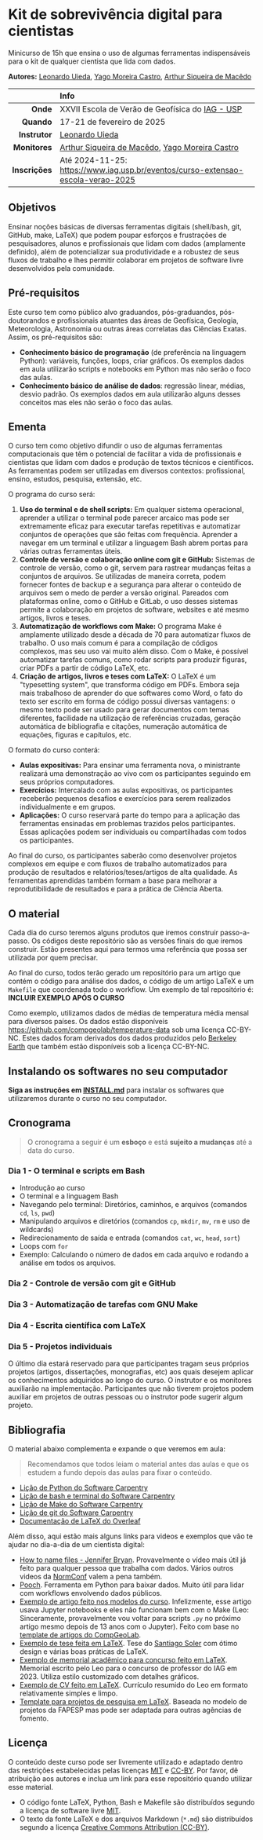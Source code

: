 # Kit de sobrevivência digital para cientistas

Minicurso de 15h que ensina o uso de algumas ferramentas indispensáveis para
o kit de qualquer cientista que lida com dados.

**Autores:**
[Leonardo Uieda](https://www.leouieda.com/),
[Yago Moreira Castro](https://github.com/YagoMCastro),
[Arthur Siqueira de Macêdo](https://github.com/arthursmacedo)

| | Info |
|--:|:--|
| **Onde** | XXVII Escola de Verão de Geofísica do [IAG - USP](https://www.iag.usp.br/) |
| **Quando** | 17-21 de fevereiro de 2025 |
| **Instrutor** | [Leonardo Uieda](https://www.leouieda.com/) |
| **Monitores** | [Arthur Siqueira de Macêdo](https://github.com/arthursmacedo), [Yago Moreira Castro](https://github.com/YagoMCastro) |
| **Inscrições** | Até 2024-11-25: https://www.iag.usp.br/eventos/curso-extensao-escola-verao-2025 |

## Objetivos

Ensinar noções básicas de diversas ferramentas digitais (shell/bash, git,
GitHub, make, LaTeX) que podem poupar esforços e frustrações de pesquisadores,
alunos e profissionais que lidam com dados (amplamente definido), além de
potencializar sua produtividade e a robustez de seus fluxos de trabalho e lhes
permitir colaborar em projetos de software livre desenvolvidos pela comunidade.

## Pré-requisitos

Este curso tem como público alvo graduandos, pós-graduandos, pós-doutorandos
e profissionais atuantes das áreas de Geofísica, Geologia, Meteorologia,
Astronomia ou outras áreas correlatas das Ciências Exatas. Assim, os
pré-requisitos são:

* **Conhecimento básico de programação** (de preferência na linguagem Python):
  variáveis, funções, loops, criar gráficos. Os exemplos dados em aula
  utilizarão scripts e notebooks em Python mas não serão o foco das aulas.
* **Conhecimento básico de análise de dados**: regressão linear, médias, desvio
  padrão. Os exemplos dados em aula utilizarão alguns desses conceitos mas eles
  não serão o foco das aulas.

## Ementa

O curso tem como objetivo difundir o uso de algumas ferramentas computacionais
que têm o potencial de facilitar a vida de profissionais e cientistas que lidam
com dados e produção de textos técnicos e científicos. As ferramentas podem ser
utilizadas em diversos contextos: profissional, ensino, estudos, pesquisa,
extensão, etc.

O programa do curso será:

1. **Uso do terminal e de shell scripts:** Em qualquer sistema operacional,
   aprender a utilizar o terminal pode parecer arcaico mas pode ser
   extremamente eficaz para executar tarefas repetitivas e automatizar
   conjuntos de operações que são feitas com frequência. Aprender a navegar em
   um terminal e utilizar a linguagem Bash abrem portas para várias outras
   ferramentas úteis.
2. **Controle de versão e colaboração online com git e GitHub:** Sistemas de
   controle de versão, como o git, servem para rastrear mudanças feitas
   a conjuntos de arquivos. Se utilizadas de maneira correta, podem fornecer
   fontes de backup e a segurança para alterar o conteúdo de arquivos sem
   o medo de perder a versão original. Pareados com plataformas online, como
   o GitHub e GitLab, o uso desses sistemas permite a colaboração em projetos
   de software, websites e até mesmo artigos, livros e teses.
3. **Automatização de workflows com Make:** O programa Make é amplamente
   utilizado desde a década de 70 para automatizar fluxos de trabalho. O uso
   mais comum é para a compilação de códigos complexos, mas seu uso vai muito
   além disso. Com o Make, é possível automatizar tarefas comuns, como rodar
   scripts para produzir figuras, criar PDFs a partir de código LaTeX, etc.
4. **Criação de artigos, livros e teses com LaTeX:** O LaTeX é um "typesetting
   system", que transforma código em PDFs. Embora seja mais trabalhoso de
   aprender do que softwares como Word, o fato do texto ser escrito em forma de
   código possui diversas vantagens: o mesmo texto pode ser usado para gerar
   documentos com temas diferentes, facilidade na utilização de referências
   cruzadas, geração automática de bibliografia e citações, numeração
   automática de equações, figuras e capítulos, etc.

O formato do curso conterá:

* **Aulas expositivas:** Para ensinar uma ferramenta nova, o ministrante
  realizará uma demonstração ao vivo com os participantes seguindo em seus
  próprios computadores.
* **Exercícios:** Intercalado com as aulas expositivas, os participantes
  receberão pequenos desafios e exercícios para serem realizados
  individualmente e em grupos.
* **Aplicações:** O curso reservará parte do tempo para a aplicação das
  ferramentas ensinadas em problemas trazidos pelos participantes. Essas
  aplicações podem ser individuais ou compartilhadas com todos os
  participantes.

Ao final do curso, os participantes saberão como desenvolver projetos complexos
em equipe e com fluxos de trabalho automatizados para produção de resultados
e relatórios/teses/artigos de alta qualidade. As ferramentas aprendidas também
formam a base para melhorar a reprodutibilidade de resultados e para a prática
de Ciência Aberta.

## O material

Cada dia do curso teremos alguns produtos que iremos construir passo-a-passo.
Os códigos deste repositório são as versões finais do que iremos construir.
Estão presentes aqui para termos uma referência que possa ser utilizada por
quem precisar.

Ao final do curso, todos terão gerado um repositório para um artigo que contém
o código para análise dos dados, o código de um artigo LaTeX e um `Makefile`
que coordenada todo o workflow.
Um exemplo de tal repositório é: **INCLUIR EXEMPLO APÓS O CURSO**

Como exemplo, utilizamos dados de médias de temperatura média mensal para
diversos países. Os dados estão disponíveis
https://github.com/compgeolab/temperature-data sob uma licença CC-BY-NC.
Estes dados foram derivados dos dados produzidos pelo
[Berkeley Earth](https://berkeleyearth.org/) que também estão disponíveis sob
a licença CC-BY-NC.

## Instalando os softwares no seu computador

**Siga as instruções em [INSTALL.md](INSTALL.md)** para instalar os softwares
que utilizaremos durante o curso no seu computador.

## Cronograma

> O cronograma a seguir é um **esboço** e está **sujeito a mudanças** até a data do curso.

### Dia 1 - O terminal e scripts em Bash

* Introdução ao curso
* O terminal e a linguagem Bash
* Navegando pelo terminal: Diretórios, caminhos, e arquivos (comandos `cd`, `ls`, `pwd`)
* Manipulando arquivos e diretórios (comandos `cp`, `mkdir`, `mv`, `rm` e uso de wildcards)
* Redirecionamento de saída e entrada (comandos `cat`, `wc`, `head`, `sort`)
* Loops com `for`
* Exemplo: Calculando o número de dados em cada arquivo e rodando a análise em todos os arquivos.

### Dia 2 - Controle de versão com git e GitHub

### Dia 3 - Automatização de tarefas com GNU Make

### Dia 4 - Escrita científica com LaTeX

### Dia 5 - Projetos individuais

O último dia estará reservado para que participantes tragam seus próprios
projetos (artigos, dissertações, monografias, etc) aos quais desejem aplicar os
conhecimentos adquiridos ao longo do curso. O instrutor e os monitores
auxiliarão na implementação. Participantes que não tiverem projetos podem
auxiliar em projetos de outras pessoas ou o instrutor pode sugerir algum
projeto.

## Bibliografia

O material abaixo complementa e expande o que veremos em aula:

> Recomendamos que todos leiam o material antes das aulas e que os estudem
> a fundo depois das aulas para fixar o conteúdo.

* [Lição de Python do Software Carpentry](https://swcarpentry.github.io/python-novice-inflammation)
* [Lição de bash e terminal do Software Carpentry](https://swcarpentry.github.io/shell-novice)
* [Lição de Make do Software Carpentry](https://swcarpentry.github.io/make-novice)
* [Lição de git do Software Carpentry](https://swcarpentry.github.io/git-novice)
* [Documentação de LaTeX do Overleaf](https://www.overleaf.com/learn)

Além disso, aqui estão mais alguns links para videos e exemplos que vão te
ajudar no dia-a-dia de um cientista digital:

* [How to name files - Jennifer Bryan](https://www.youtube.com/watch?v=ES1LTlnpLMk).
  Provavelmente o vídeo mais útil já feito para qualquer pessoa que trabalha
  com dados. Vários outros videos da [NormConf](https://www.youtube.com/@normconf)
  valem a pena também.
* [Pooch](https://www.fatiando.org/pooch/latest/). Ferramenta em Python para
  baixar dados. Muito útil para lidar com workflows envolvendo dados públicos.
* [Exemplo de artigo feito nos modelos do curso](https://github.com/compgeolab/euler-inversion).
  Infelizmente, esse artigo usava Jupyter notebooks e eles não funcionam bem
  com o Make (Leo: Sinceramente, provavelmente vou voltar para scripts `.py` no
  próximo artigo mesmo depois de 13 anos com o Jupyter). Feito com base no
  [template de artigos do CompGeoLab](https://github.com/compgeolab/paper-template).
* [Exemplo de tese feita em LaTeX](https://github.com/santisoler/phd-thesis).
  Tese do [Santiago Soler](https://www.santisoler.com/) com ótimo design
  e várias boas práticas de LaTeX.
* [Exemplo de memorial acadêmico para concurso feito em LaTeX](https://github.com/leouieda/memorial2023).
  Memorial escrito pelo Leo para o concurso de professor do IAG em 2023.
  Utiliza estilo customizado com detalhes gráficos.
* [Exemplo de CV feito em LaTeX](https://github.com/leouieda/cv).
  Currículo resumido do Leo em formato relativamente simples e limpo.
* [Template para projetos de pesquisa em LaTeX](https://github.com/compgeolab/grant-fapesp-template).
  Baseada no modelo de projetos da FAPESP mas pode ser adaptada para outras
  agências de fomento.

## Licença

O conteúdo deste curso pode ser livremente utilizado e adaptado dentro das
restrições estabelecidas pelas licenças [MIT](LICENSE-MIT.md)
e [CC-BY](LICENSE-CC-BY.md). Por favor, dê atribuição aos autores e inclua um
link para esse repositório quando utilizar esse material.

* O código fonte LaTeX, Python, Bash e Makefile são distribuídos segundo a
  licença de software livre [MIT](LICENSE-MIT.md).
* O texto da fonte LaTeX e dos arquivos Markdown (`*.md`) são distribuídos
  segundo a licença [Creative Commons Attribution (CC-BY)](LICENSE-CC-BY.md).
